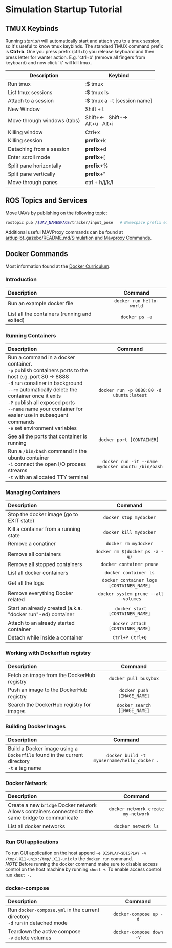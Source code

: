 # Simulation Startup Tutorial

## TMUX Keybinds

Running *start.sh* will automatically start and attach you to a tmux session, so it's useful to know tmux keybinds. 
The standard TMUX command prefix is **Ctrl+b**. One you press prefix (ctrl+b) you release keyboard and then press letter for wanter action. E.g. 'ctrl+b' (remove all fingers from keyboard) and now click 'k' will kill tmux.

| Description |  Keybind |
|---------------------------------------------------------------------------------------------------------------------------------|--------------------------------------------------------------------------------------------------------------------------------|
| Run tmux | :$ tmux |
| List tmux sessions | :$ tmux ls |
| Attach to a session | :$ tmux a -t [session name] |
| New Window | Shift + t |
| Move through windows (tabs) | Shift+&larr; &nbsp; Shift+&rarr; <br/> Alt+u &nbsp; Alt+i|
| Killing window | Ctrl+x |
| Killing session | **prefix**+k |
| Detaching from a session | **prefix**+d |
| Enter scroll mode | **prefix**+[ |
| Split pane horizontally |  **prefix**+% |
| Split pane vertically | **prefix**+" |
| Move through panes | ctrl + h/j/k/l |

## ROS Topics and Services

Move UAVs by publishing on the following topic:
```bash
rostopic pub /$UAV_NAMESPACE/tracker/input_pose   # Namespace prefix either red, blue or yellow
```

Additional useful MAVProxy commands can be found at [ardupilot_gazebo/README.md/Simulation and Mavproxy Commands](https://github.com/larics/ardupilot_gazebo/blob/larics-master/README.md#simulation-and-mavproxy-commands).

## Docker Commands

Most information found at the [Docker Curriculum](https://docker-curriculum.com/).

### Introduction

| Description   |      Command      |
|:---------|:------------------------:|
| Run an example docker file |  ```docker run hello-world``` |
| List all the containers (running and exited) |    ```docker ps -a```   |

### Running Containers

| Description   |      Command      |
|:---------|:------------------------:|
| Run a command in a docker container.<br/> ```-p``` publish containers ports to the host e.g. port 80 -> 8888 <br/> ```-d``` run conatiner in background <br/> ```--rm``` automatically delete the container once it exits <br/> ```-P``` publish all exposed ports <br/> ```--name``` name your container for easier use in subsequent commands <br/> ```-e``` set environment variables | ```docker run -p 8888:80 -d ubuntu:latest``` |
| See all the ports that container is running | ```docker port [CONTAINER] ```|
| Run a ```/bin/bash``` command in the ubuntu container <br/> ```-i``` connect the open I/O process streams  <br/> ```-t``` with an allocated TTY terminal |```docker run -it --name mydocker ubuntu /bin/bash```|

### Managing Containers

| Description   |      Command      |
|:---------|:------------------------:|
| Stop the docker image (go to EXIT state) | ```docker stop mydocker``` |
| Kill a container from a running state | ```docker kill mydocker``` | 
| Remove a conatiner | ```docker rm mydocker``` |
| Remove all containers | ```docker rm $(docker ps -a -q)```|
| Remove all stopped containers | ```docker container prune```|
| List all docker containers | ```docker container ls``` |
| Get all the logs| ```docker container logs [CONTAINER_NAME]```|
| Remove everything Docker related | ``` docker system prune --all --volumes```|
| Start an already created (a.k.a. "docker run"-ed) container | ``` docker start [CONTAINER_NAME]```|
| Attach to an already started container | ```docker attach [CONTAINER_NAME]```|
| Detach while inside a container | ```Ctrl+P Ctrl+Q```|

### Working with DockerHub registry

| Description   |      Command      |
|:---------|:------------------------:|
|Fetch an image from the DockerHub registry | ```docker pull busybox```|
|Push an image to the DockerHub registry | ```docker push [IMAGE_NAME]```|
| Search the DockerHub registry for images | ```docker search [IMAGE_NAME]``` |

### Building Docker Images

| Description   |      Command      |
|:---------|:------------------------:|
| Build a Docker image using a ```Dockerfile``` found in the current directory <br/> ```-t``` a tag name | ```docker build -t myusername/hello_docker .```|

### Docker Network

| Description   |      Command      |
|:---------|:------------------------:|
| Create a new ```bridge``` Docker network <br/> Allows containers connected to the same bridge to communicate | ```docker network create my-network``` |
| List all docker networks | ```docker network ls``` |

### Run GUI applications

To run GUI application on the host append ```-e DISPLAY=$DISPLAY -v /tmp/.X11-unix:/tmp/.X11-unix``` to the ```docker run``` command.  
*NOTE* Before running the docker command make sure to disable access control on the host machine by running ```xhost +```. To enable access control run ```xhost -```.
### docker-compose

| Description   |      Command      |
|:---------|:------------------------:|
| Run ```docker-compose.yml``` in the current directory <br/> ```-d``` run in detached mode | ```docker-compose up -d``` |
| Teardown the active compose <br/> ```-v``` delete volumes | ```docker-compose down -v``` |

